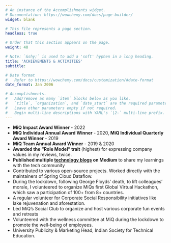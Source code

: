 ```yaml
---
# An instance of the Accomplishments widget.
# Documentation: https://wowchemy.com/docs/page-builder/
widget: blank

# This file represents a page section.
headless: true

# Order that this section appears on the page.
weight: 40

# Note: `&shy;` is used to add a 'soft' hyphen in a long heading.
title: 'ACHIEVEMENTS & ACTIVITIES'
subtitle:

# Date format
#   Refer to https://wowchemy.com/docs/customization/#date-format
date_format: Jan 2006

# Accomplishments.
#   Add/remove as many `item` blocks below as you like.
#   `title`, `organization`, and `date_start` are the required parameters.
#   Leave other parameters empty if not required.
#   Begin multi-line descriptions with YAML's `|2-` multi-line prefix.
---
```


- **MiQ Impact Award Winner** - 2022                                                                                                                                    
- **MiQ Individual Annual Award Winner** - 2020, **MiQ Individual Quarterly Award Winner** - 2019	
- **MiQ Team Annual Award Winner** - 2019 & 2020
- **Awarded the “Role Model” trait** (highest) for expressing company values in my reviews, twice. 
- **Published multiple [technology blogs](https://medium.com/@siddhant_47693) on Medium** to share my learnings with the tech community 
- Contributed to various open-source projects. Worked directly with the maintainers of Spring Cloud Dataflow.
- During the lockdown, following George Floyds' death, to lift colleagues’ morale, I volunteered to organize  MiQs first Global Virtual Hackathon, which saw a participation of 100+ from 8+ countries.
- A regular volunteer for Corporate Social Responsibility initiatives like lake rejuvenation and aforestation.
- Led MiQ’s Social Club to organize and host various corporate fun events and retreats
- Volunteered with the wellness committee at MiQ during the lockdown to promote the well-being of employees.
- University Publicity & Marketing Head, Indian Society for Technical Education.